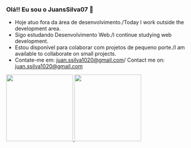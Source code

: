 ### Olá!! Eu sou o JuansSilva07 👋


-  Hoje atuo fora da área de desenvolvimento./Today I work outside the development area.
-  Sigo estudando Desenvolvimento Web./I continue studying web development.
-  Estou disponível para colaborar com projetos de pequeno porte./I am available to collaborate on small projects.
-  Contate-me em: juan.ssilva1020@gmail.com/ Contact me on: juan.ssilva1020@gmail.com


  <div>
    <a href="https://github.com/JuanSsilva07">
    <img height="180em" src="https://github-readme-stats.vercel.app/api?username=JuanSsilva07&show_icons=true&theme=dark&include_all_commits-true&count_private=true"/>
    <img height="180em" src="https://github-readme-stats.vercel.app/api/top-langs/?username=JuanSsilva07&layout=compact&langs_count=16&theme=dark"/>
  </div>

